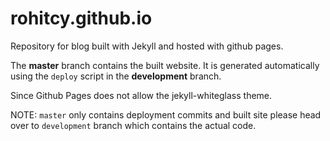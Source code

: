 # rohitcy.github.io

Repository for blog built with Jekyll and hosted with github pages.

The **master** branch contains the built website. It is generated automatically using the `deploy` script in the **development** branch.

Since Github Pages does not allow the jekyll-whiteglass theme.

NOTE: `master` only contains deployment commits and built site please head over to `development` branch which contains the actual code.
